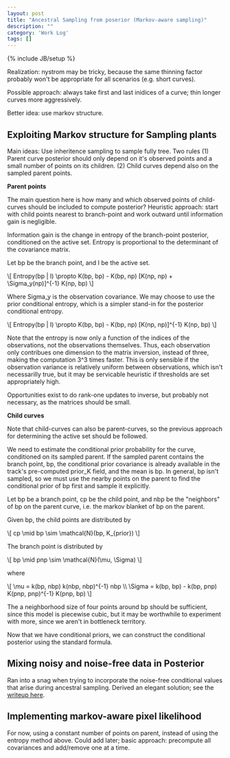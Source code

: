 ```yaml
---
layout: post
title: "Ancestral Sampling from poserior (Markov-aware sampling)"
description: ""
category: 'Work Log'
tags: []
---
```

{% include JB/setup %}

Realization: nystrom may be tricky, because the same thinning factor probably won't be appropriate for all scenarios (e.g. short curves).

Possible approach: always take first and last inidices of a curve; thin longer curves more aggressively.

Better idea: use markov structure.

Exploiting Markov structure for Sampling plants 
-------------------------------------------------------
Main ideas: Use inheritence sampling to sample fully tree.  Two rules (1) Parent curve posterior should only depend on it's observed points and a small number of points on its children.  (2) Child curves depend also on the sampled parent points.

**Parent points**

The main question here is how many and which observed points of  child-curves should be included to compute posterior?  Heuristic approach: start with child points nearest to branch-point and work outward until information gain is negligible.

Information gain is the change in entropy of the branch-point posterior, conditioned on the active set.  Entropy is proportional to the determinant of the covariance matrix.  

Let bp be the branch point, and I be the active set.

<div>
\[
Entropy(bp | I) \propto K(bp, bp) - K(bp, np) [K(np, np)  + \Sigma_y(np)]^{-1} K(np, bp)
\]
</div>

Where Sigma_y is the observation covariance.  We may choose to use the prior conditional entropy, which is a simpler stand-in for the posterior conditional entropy.

<div>
\[
Entropy(bp | I) \propto K(bp, bp) - K(bp, np) [K(np, np)]^{-1} K(np, bp)
\]
</div>

Note that the entropy is now only a function of the indices of the observations, not the observations themselves.  Thus, each observation only contribues one dimension to the matrix inversion, instead of three, making the computation 3^3 times faster.  This is only sensible if the observation variance is relatively uniform between observations, which isn't necessarilly true, but it may be servicable heuristic if thresholds are set appropriately high.

Opportunities exist to do rank-one updates to inverse, but probably not necessary, as the matrices should be small.


**Child curves**

Note that child-curves can also be parent-curves, so the previous approach for determining the active set should be followed.  

We need to estimate the conditional prior probability for the curve, conditioned on its sampled parent.  If the sampled parent contains the branch point, bp, the conditional prior covariance is already available in the track's pre-computed prior_K field, and the mean is bp.  In general, bp isn't sampled, so we must use the nearby points on the parent to find the conditional prior of bp first and sample it explicitly.

Let bp be a branch point, cp be the child point, and nbp be the "neighbors" of bp on the parent curve, i.e. the markov blanket of bp on the parent.

Given bp, the child points are distributed by

<div>
\[
cp \mid bp \sim \mathcal{N}(bp, K_{prior})
\]
</div>

The branch point is distributed by

<div>
\[
bp \mid pnp \sim \mathcal{N}(\mu, \Sigma)
\]
</div>

where

<div>
\[
\mu = k(bp, nbp) k(nbp, nbp)^{-1} nbp \\
\Sigma = k(bp, bp) - k(bp, pnp) K(pnp, pnp)^{-1} K(pnp, bp)
\]
</div>

The a neighborhood size of four points around bp should be sufficient, since this model is piecewise cubic, but it may be worthwhile to experiment with more, since we aren't in bottleneck territory.

Now that we have conditional priors, we can construct the conditional posterior using the standard formula.


Mixing noisy and noise-free data in Posterior
--------------------------------------------

Ran into a snag when trying to incorporate the noise-free conditional values that arise during ancestral sampling.  Derived an elegant solution; see the [writeup here]({{site.baseurl}}/2013/10/29/reference).

Implementing markov-aware pixel likelihood
------------------------------------

For now, using a constant number of points on parent, instead of using the entropy method above.  Could add later; basic approach: precompute all covariances and add/remove one at a time.


